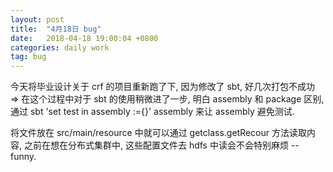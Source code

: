 ```yaml
---
layout: post
title:  "4月18日 bug"
date:   2018-04-18 19:00:04 +0800
categories: daily work
tag: bug
---
```


今天将毕业设计关于 crf 的项目重新跑了下, 因为修改了 sbt, 好几次打包不成功 => 在这个过程中对于 sbt 的使用稍微进了一步, 明白 assembly 和 package 区别, 通过 sbt 'set test in assembly :={}' assembly 来让 assembly 避免测试. 

将文件放在 src/main/resource 中就可以通过 getclass.getRecour 方法读取内容, 之前在想在分布式集群中, 这些配置文件去 hdfs 中读会不会特别麻烦 -- funny.